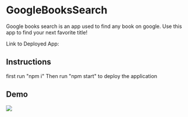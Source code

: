 # GoogleBooksSearch

Google books search is an app used to find any book on google. Use this app to find your next favorite title! 

Link to Deployed App: 

## Instructions

first run "npm i"
Then run "npm start" to deploy the application

## Demo
<img src="./assets/Googlebooks.gif" ></img>
